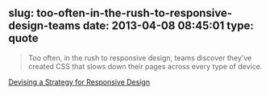 slug: too-often-in-the-rush-to-responsive-design-teams
date: 2013-04-08 08:45:01
type: quote
---

> Too often, in the rush to responsive design, teams discover they’ve created CSS that slows down their pages across every type of device.

[Devising a Strategy for Responsive Design](http://www.uie.com/articles/strategy_for_responsive_design)
